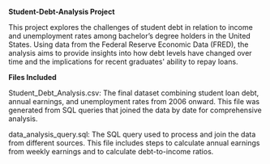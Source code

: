 **Student-Debt-Analysis Project**

This project explores the challenges of student debt in relation to income and unemployment rates among bachelor’s degree holders in the United States. Using data from the Federal Reserve Economic Data (FRED), the analysis aims to provide insights into how debt levels have changed over time and the implications for recent graduates' ability to repay loans.

**Files Included**

Student_Debt_Analysis.csv:
The final dataset combining student loan debt, annual earnings, and unemployment rates from 2006 onward. This file was generated from SQL queries that joined the data by date for comprehensive analysis.

data_analysis_query.sql:
The SQL query used to process and join the data from different sources. This file includes steps to calculate annual earnings from weekly earnings and to calculate debt-to-income ratios.
